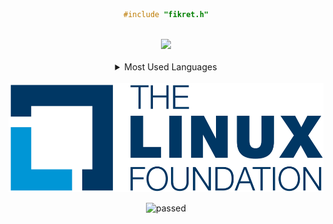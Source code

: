 
<div align="center">

```c
#include "fikret.h"
```
</div>
<br>
<div align="center">
<img src="https://github-readme-stats.vercel.app/api?username=fikret0"></img></div>
<br>
<div align="center">
<details>
<summary>Most Used Languages</summary>
<img src="https://github-readme-stats.vercel.app/api/top-langs?username=fikret0&show_icons=true&locale=en&layout=compact">
</details>
</div>
<br>
<div align="center">
<img src="lf.png" height="175">
<br>

![passed](https://badgen.net/badge/github/passed%20%F0%9F%98%8E/green?icon=github)

</div>
